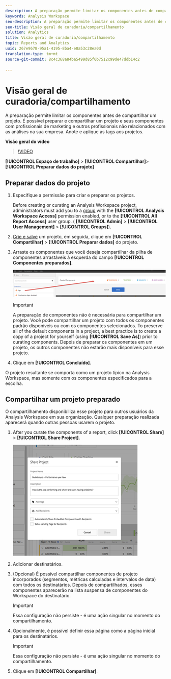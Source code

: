 ```yaml
---
description: A preparação permite limitar os componentes antes de compartilhar um projeto. É possível preparar e compartilhar um projeto e seus componentes com profissionais de marketing e outros profissionais não relacionados com as análises na sua empresa. Anote e aplique as tags aos projetos.
keywords: Analysis Workspace
seo-description: A preparação permite limitar os componentes antes de compartilhar um projeto. É possível preparar e compartilhar um projeto e seus componentes com profissionais de marketing e outros profissionais não relacionados com as análises na sua empresa. Anote e aplique as tags aos projetos.
seo-title: Visão geral de curadoria/compartilhamento
solution: Analytics
title: Visão geral de curadoria/compartilhamento
topic: Reports and Analytics
uuid: 267e9678-95a1-4195-8ba4-e8a53c28ea0d
translation-type: tm+mt
source-git-commit: 8c4c368a84ba5499d85f0b7512c99de47ddb14c2

---
```



# Visão geral de curadoria/compartilhamento

A preparação permite limitar os componentes antes de compartilhar um projeto. É possível preparar e compartilhar um projeto e seus componentes com profissionais de marketing e outros profissionais não relacionados com as análises na sua empresa. Anote e aplique as tags aos projetos.

**Visão geral do vídeo**

>[!VIDEO](https://www.youtube.com/watch?v=LJJRskdmlOg&index=79&t=0s&list=PL2tCx83mn7GuNnQdYGOtlyCu0V5mEZ8sS)

**[!UICONTROL Espaço de trabalho]** &gt; **[!UICONTROL Compartilhar]**&gt; **[!UICONTROL Preparar dados do projeto]**

## Preparar dados do projeto

1. Especifique a permissão para criar e preparar os projetos.

   Before creating or curating an Analysis Workspace project, administrators must add you to a [group](https://marketing.adobe.com/resources/help/en_US/reference/groups.html) with the **[!UICONTROL Analysis Workspace Access]** permission enabled, or to the **[!UICONTROL All Report Access]** user group. ( **[!UICONTROL Admin]** &gt; **[!UICONTROL User Management]** &gt; **[!UICONTROL Groups]**).

1. [Crie e salve](/help/analyze/analysis-workspace/build-workspace-project/t-freeform-project.md) um projeto, em seguida, clique em **[!UICONTROL Compartilhar]** &gt; **[!UICONTROL Preparar dados]** do projeto.
1. Arraste os componentes que você deseja compartilhar da pilha de componentes arrastáveis à esquerda do campo **[!UICONTROL Componentes preparados].**

   ![](assets/curated-components.png)

   >[!IMPORTANT]
   >
   >A preparação de componentes não é necessária para compartilhar um projeto. Você pode compartilhar um projeto com todos os componentes padrão disponíveis ou com os componentes selecionados. To preserve all of the default components in a project, a best practice is to create a copy of a project for yourself (using **[!UICONTROL Save As]**) prior to curating components. Depois de preparar os componentes em um projeto, os outros componentes não estarão mais disponíveis para esse projeto.

1. Clique em **[!UICONTROL Concluído]**.

O projeto resultante se comporta como um projeto típico na Analysis Workspace, mas somente com os componentes especificados para a escolha.

## Compartilhar um projeto preparado

O compartilhamento disponibiliza esse projeto para outros usuários da Analysis Workspace em sua organização. Qualquer preparação realizada aparecerá quando outras pessoas usarem o projeto.

1. After you curate the components of a report, click **[!UICONTROL Share]** &gt; **[!UICONTROL Share Project]**.

   ![](assets/share_component.png)

1. Adicionar destinatários.
1. (Opcional) É possível compartilhar componentes de projeto incorporados (segmentos, métricas calculadas e intervalos de data) com todos os destinatários. Depois de compartilhados, esses componentes aparecerão na lista suspensa de componentes do Workspace do destinatário.

   >[!IMPORTANT]
   >
   > Essa configuração não persiste - é uma ação singular no momento do compartilhamento.

1. Opcionalmente, é possível definir essa página como a página inicial para os destinatários.

   >[!IMPORTANT]
   >
   > Essa configuração não persiste - é uma ação singular no momento do compartilhamento.

1. Clique em **[!UICONTROL Compartilhar]**.

<!-- 

<p> <b>Annotate and tag a project</b> </p> 
<p>An alternative way to collaborate on a project is to use the Information panel. This panel will be re-introduced in an upcoming release. </p> 
<p> </p> 
<ul id="ul_EFD045FD9F3B4BF8A70637B00EE0BC9C"> 
 <li id="li_EC6C5EAF9C234E76BDA7FF0226B82083">Tag reports for sharing. </li> 
 <li id="li_CF6A438C55F847F8890F8CB674CAA4F7">Specify the recipient (filter by permission group or user name), the storage folder. In-product notifications let users know that they have a shared report waiting. </li> 
 <li id="li_C8E088DA43024277908705CB0F3A142A">Write messages or report descriptions for recipients. </li> 
 <li id="li_342EB4758C344B859757E23691068FA3"> Select the dimensions, metrics, and segments to recommend to a non-analyst colleague, who can view the report you are curating and sharing. Curating the component gives the recipient access to those components, based on their permission settings. </li> 
 <li id="li_6487500F9315481599B7F3897998879F"> Add suggested items to a previously configured report. These new items exist as recommended selectable options. </li> 
</ul>

 -->

